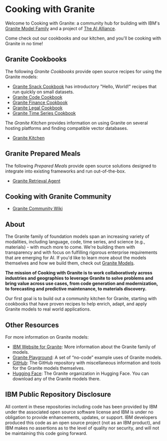 # Cooking with Granite

Welcome to Cooking with Granite: a community hub for building with IBM's [Granite Model Family](https://www.ibm.com/granite) and a project of [The AI Alliance](https://thealliance.ai/).

Come check out our cookbooks and our kitchen, and you'll be cooking with Granite in no time!

## Granite Cookbooks

The following _Granite Cookbooks_ provide open source recipes for using the Granite models:

* [Granite Snack Cookbook](https://github.com/ibm-granite-community/granite-snack-cookbook) has introductory "Hello, World!" recipes that run quickly on small datasets.
* [Granite Code Cookbook](https://github.com/ibm-granite-community/granite-code-cookbook)
* [Granite Finance Cookbook](https://github.com/ibm-granite-community/granite-finance-cookbook)
* [Granite Legal Cookbook](https://github.com/ibm-granite-community/granite-legal-cookbook)
* [Granite Time Series Cookbook](https://github.com/ibm-granite-community/granite-timeseries-cookbook)

The _Granite Kitchen_ provides information on using Granite on several hosting platforms and finding compatible vector databases.

* [Granite Kitchen](https://github.com/ibm-granite-community/granite-kitchen)

## Granite Prepared Meals

The following _Prepared Meals_ provide open source solutions designed to integrate into existing frameworks and run out-of-the-box.

* [Granite Retrieval Agent](https://github.com/ibm-granite-community/granite-retrieval-agent)

## Cooking with Granite Community

* [Granite Community Wiki](https://github.com/ibm-granite-community/community/wiki)

## About

The Granite family of foundation models span an increasing variety of modalities, including language, code, time series, and science (e.g., materials) - with much more to come. We're building them with transparency and with focus on fulfilling rigorous enterprise requirements that are emerging for AI. If you'd like to learn more about the models themselves and how we build them, check out [Granite Models](https://github.com/ibm-granite).

**The mission of Cooking with Granite is to work collaboratively across industries and geographies to leverage Granite to solve problems and bring value across use cases, from code generation and modernization, to forecasting and predictive maintenance, to materials discovery.**

Our first goal is to build out a community kitchen for Granite, starting with cookbooks that have proven recipes to help enrich, adapt, and apply Granite models to real world applications.

## Other Resources

For more information on Granite models:

* [IBM Website for Granite](https://www.ibm.com/granite): More information about the Granite family of models.
* [Granite Playground](https://www.ibm.com/granite/playground/): A set of &ldquo;no-code&rdquo; example uses of Granite models.
* [GitHub](https://github.com/ibm-granite): The GitHub repository with miscellaneous information and tools for the Granite models themselves.
* [Hugging Face](https://huggingface.co/ibm-granite): The Granite organization in Hugging Face. You can download any of the Granite models there.

## IBM Public Repository Disclosure

All content in these repositories including code has been provided by IBM under the associated open source software license and IBM is under no obligation to provide enhancements, updates, or support. IBM developers produced this code as an open source project (not as an IBM product), and IBM makes no assertions as to the level of quality nor security, and will not be maintaining this code going forward.

